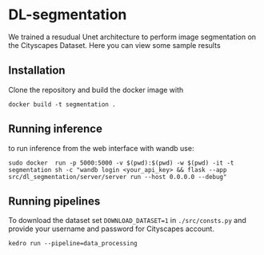 # DL-segmentation
We trained a resudual Unet architecture to perform image segmentation on the Cityscapes Dataset.
Here you can view some sample results 


## Installation
Clone the repository and build the docker image with
```
docker build -t segmentation .
```
## Running inference
to run inference from the web interface with wandb use:
```
sudo docker  run -p 5000:5000 -v $(pwd):$(pwd) -w $(pwd) -it -t  segmentation sh -c "wandb login <your_api_key> && flask --app src/dl_segmentation/server/server run --host 0.0.0.0 --debug"
```
## Running pipelines
To download the dataset set `DOWNLOAD_DATASET=1` in `./src/consts.py` and provide your username and password for Cityscapes account.

```
kedro run --pipeline=data_processing
```

